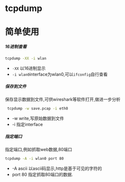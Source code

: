 # tcpdump

# 简单使用

##### 16进制查看
```bash
tcpdump -XX -i wlan
```
* `-XX` 以16进制显示
* `-i wlan0`interface为wlan0,可以`ifconfig`自行查看

##### 保存到文件
保存显示数据到文件,可供wireshark等软件打开,做进一步分析
```bash
 tcpdump -w save.pcap -i eth0
```
* -w write,写原始数据到文件
* -i 指定interface

##### 指定端口
指定端口,例如抓取web数据,80端口
```bash
tcpdump -A -i wlan0 port 80
```
* -A ascii 以ascii码显示,http是基于可见的字符的
* port 80 指定抓取80端口的数据.